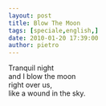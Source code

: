 ```yaml
---
layout: post
title: Blow The Moon
tags: [speciale,english,]
date: 2010-01-20 17:39:00
author: pietro
---
```

Tranquil night<br/>and I blow the moon<br/>right over us,<br/>like a wound in the sky.

